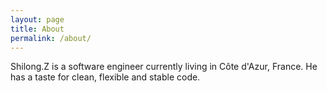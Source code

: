 ```yaml
---
layout: page
title: About
permalink: /about/
---
```


Shilong.Z is a software engineer currently living in Côte d'Azur, France. He has a taste for clean, flexible and stable code. 
